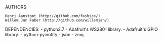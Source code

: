 
AUTHORS:
    
    Henri Aanstoot (http://github.com/fashice/)
    Willem Jan Faber (http://github.com/willemjan/)

DEPENDENCIES:
    - python2.7
    - Adafruit's WS2801 library.
    - Adafruit's GPIO library.
    - python-pyinotify
    - json
    - zmq
